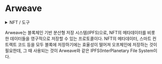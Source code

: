 # Arweave

<details>

<summary>NFT / 도구</summary>



</details>

Arweave는 블록체인 기반 분산형 저장 시스템(IPFS)으로, NFT의 메타데이터를 비롯한 데이터들을 영구적으로 저장할 수 있는 프로토콜이다. NFT의 메타데이터, 스마트 컨트랙트 코드 등을 모두 블록에 저장하기에는 효율성이 떨어져 오프체인에 저장하는 것이 필요한데, 그 때 사용되는 것이 Arweave와 같은 IPFS(InterPlanetary File System이다.
